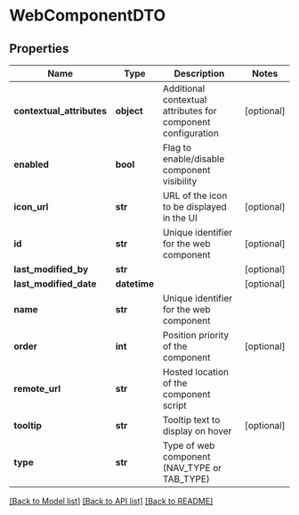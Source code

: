 # WebComponentDTO

## Properties
Name | Type | Description | Notes
------------ | ------------- | ------------- | -------------
**contextual_attributes** | **object** | Additional contextual attributes for component configuration | [optional] 
**enabled** | **bool** | Flag to enable/disable component visibility | 
**icon_url** | **str** | URL of the icon to be displayed in the UI | [optional] 
**id** | **str** | Unique identifier for the web component | [optional] 
**last_modified_by** | **str** |  | [optional] 
**last_modified_date** | **datetime** |  | [optional] 
**name** | **str** | Unique identifier for the web component | 
**order** | **int** | Position priority of the component | [optional] 
**remote_url** | **str** | Hosted location of the component script | 
**tooltip** | **str** | Tooltip text to display on hover | [optional] 
**type** | **str** | Type of web component (NAV_TYPE or TAB_TYPE) | 

[[Back to Model list]](../README.md#documentation-for-models) [[Back to API list]](../README.md#documentation-for-api-endpoints) [[Back to README]](../README.md)

